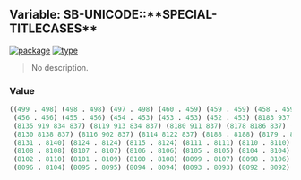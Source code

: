 ## Variable: SB-UNICODE::\*\*SPECIAL-TITLECASES\*\*
[![package](https://img.shields.io/badge/Package-SB--UNICODE-5f9ea0.svg?style=social&colorA=999999)](../) [![type](https://img.shields.io/badge/Type-Variable-5f9ea0.svg?style=social&colorA=999999)](../#variable) 

> No description.

### Value
```cl
((499 . 498) (498 . 498) (497 . 498) (460 . 459) (459 . 459) (458 . 459) (457 . 456)
 (456 . 456) (455 . 456) (454 . 453) (453 . 453) (452 . 453) (8183 937 834 837)
 (8135 919 834 837) (8119 913 834 837) (8180 911 837) (8178 8186 837) (8132 905 837)
 (8130 8138 837) (8116 902 837) (8114 8122 837) (8188 . 8188) (8179 . 8188) (8140 . 8140)
 (8131 . 8140) (8124 . 8124) (8115 . 8124) (8111 . 8111) (8110 . 8110) (8109 . 8109)
 (8108 . 8108) (8107 . 8107) (8106 . 8106) (8105 . 8105) (8104 . 8104) (8103 . 8111)
 (8102 . 8110) (8101 . 8109) (8100 . 8108) (8099 . 8107) (8098 . 8106) (8097 . 8105)
 (8096 . 8104) (8095 . 8095) (8094 . 8094) (8093 . 8093) (8092 . 8092) (8091 . 8091) ..)
```
